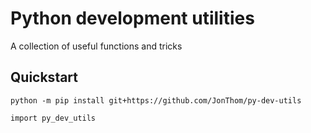 # Python development utilities

A collection of useful functions and tricks

## Quickstart

```
python -m pip install git+https://github.com/JonThom/py-dev-utils
```

```
import py_dev_utils
```
